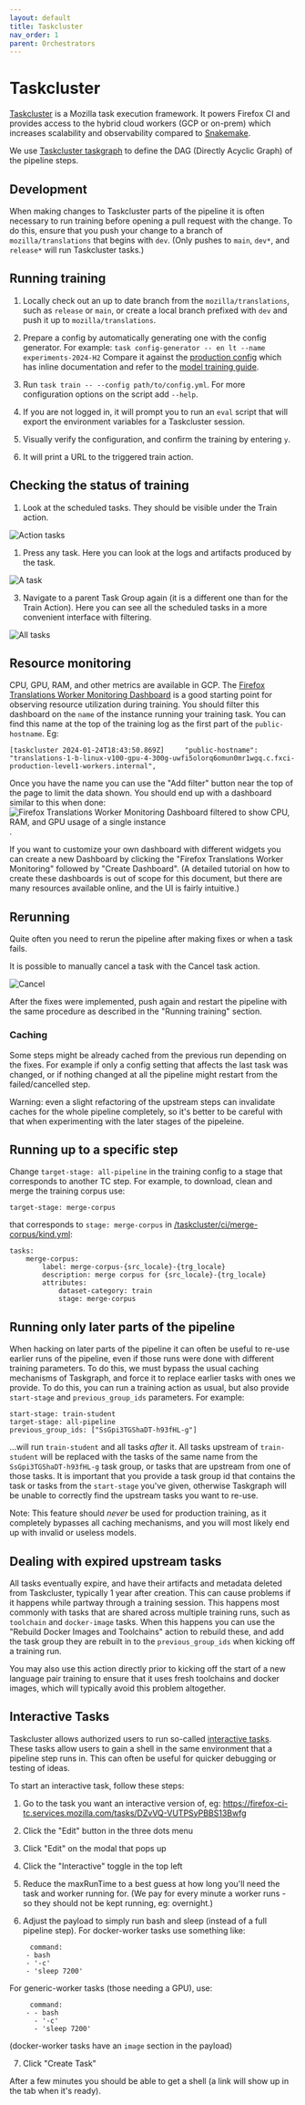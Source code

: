 ```yaml
---
layout: default
title: Taskcluster
nav_order: 1
parent: Orchestrators
---
```


# Taskcluster

[Taskcluster](https://taskcluster.net/) is a Mozilla task execution framework. It powers Firefox CI and
provides access to the hybrid cloud workers (GCP or on-prem)
which increases scalability and observability compared to [Snakemake](snakemake.md).

We use [Taskcluster taskgraph](https://taskcluster-taskgraph.readthedocs.io/en/latest/) to define the DAG
(Directly Acyclic Graph) of the pipeline steps.

## Development

When making changes to Taskcluster parts of the pipeline it is often necessary to run training before opening a pull request with the change. To do this, ensure that you push your change to a branch of `mozilla/translations` that begins with `dev`. (Only pushes to `main`, `dev*`, and `release*` will run Taskcluster tasks.)

## Running training

1. Locally check out an up to date branch from the `mozilla/translations`, such as `release` or `main`, or create a local branch prefixed with `dev` and push it up to `mozilla/translations`.

1. Prepare a config by automatically generating one with the config generator.
   For example: `task config-generator -- en lt --name experiments-2024-H2`
   Compare it against the [production config](https://github.com/mozilla/translations/tree/main/configs/tc.prod.yml) which has inline documentation and refer to the [model training guide](README.md).

1. Run `task train -- --config path/to/config.yml`. For more configuration options on the script add `--help`.

1. If you are not logged in, it will prompt you to run an `eval` script that will export the environment variables for a Taskcluster session.

1. Visually verify the configuration, and confirm the training by entering `y`.

1. It will print a URL to the triggered train action.

## Checking the status of training

1. Look at the scheduled tasks. They should be visible under the Train action.

![Action tasks](../assets/tc-train-action-tasks.png)

1. Press any task. Here you can look at the logs and artifacts produced by the task.

![A task](../assets/tc-task.png)

3. Navigate to a parent Task Group again (it is a different one than for the Train Action).
   Here you can see all the scheduled tasks in a more convenient interface with filtering.

![All tasks](../assets/tc-all-tasks.png)

## Resource monitoring

CPU, GPU, RAM, and other metrics are available in GCP. The [Firefox Translations Worker Monitoring Dashboard](https://console.cloud.google.com/monitoring/dashboards/builder/a6c8749a-75e2-490a-a7ea-628960c70ea8;startTime=2024-01-25T14:43:04Z;endTime=2024-01-25T20:43:04Z?project=fxci-production-level1-workers) is a good starting point for observing resource utilization during training. You should filter this dashboard on the `name` of the instance running your training task. You can find this name at the top of the training log as the first part of the `public-hostname`. Eg:
```
[taskcluster 2024-01-24T18:43:50.869Z]     "public-hostname": "translations-1-b-linux-v100-gpu-4-300g-uwfi5olorq6omun0mr1wgq.c.fxci-production-level1-workers.internal",
```

Once you have the name you can use the "Add filter" button near the top of the page to limit the data shown. You should end up with a dashboard similar to this when done:
![Firefox Translations Worker Monitoring Dashboard filtered to show CPU, RAM, and GPU usage of a single instance](../assets/gcp-monitoring.png).

If you want to customize your own dashboard with different widgets you can create a new Dashboard by clicking the "Firefox Translations Worker Monitoring" followed by "Create Dashboard". (A detailed tutorial on how to create these dashboards is out of scope for this document, but there are many resources available online, and the UI is fairly intuitive.)

## Rerunning

Quite often you need to rerun the pipeline after making fixes or when a task fails.

It is possible to manually cancel a task with the Cancel task action.

![Cancel](../assets/tc-cancel.png)

After the fixes were implemented, push again and restart the pipeline with the same procedure
as described in the "Running training" section.

### Caching

Some steps might be already cached from the previous run depending on the fixes.
For example if only a config setting that affects the last task was changed,
or if nothing changed at all the pipeline might restart from the failed/cancelled step.

Warning: even a slight refactoring of the upstream steps can invalidate caches for the whole pipeline completely,
so it's better to be careful with that when experimenting with the later stages of the pipeleine.


## Running up to a specific step

Change `target-stage: all-pipeline` in the training config to a stage that corresponds to another TC step.
For example, to download, clean and merge the training corpus use:
```
target-stage: merge-corpus
```
that corresponds to `stage: merge-corpus` in [/taskcluster/ci/merge-corpus/kind.yml](https://github.com/mozilla/translations/taskcluster/ci/merge-corpus/kind.yml):
```
tasks:
    merge-corpus:
        label: merge-corpus-{src_locale}-{trg_locale}
        description: merge corpus for {src_locale}-{trg_locale}
        attributes:
            dataset-category: train
            stage: merge-corpus
```

## Running only later parts of the pipeline

When hacking on later parts of the pipeline it can often be useful to re-use earlier runs of the pipeline, even if those runs were done with different training parameters. To do this, we must bypass the usual caching mechanisms of Taskgraph, and force it to replace earlier tasks with ones we provide. To do this, you can run a training action as usual, but also provide `start-stage` and `previous_group_ids` parameters. For example:

```
start-stage: train-student
target-stage: all-pipeline
previous_group_ids: ["SsGpi3TGShaDT-h93fHL-g"]
```

...will run `train-student` and all tasks _after_ it. All tasks upstream of `train-student` will be replaced with the tasks of the same name from the `SsGpi3TGShaDT-h93fHL-g` task group, or tasks that are upstream from one of those tasks. It is important that you provide a task group id that contains the task or tasks from the `start-stage` you've given, otherwise Taskgraph will be unable to correctly find the upstream tasks you want to re-use.

Note: This feature should _never_ be used for production training, as it completely bypasses all caching mechanisms, and you will most likely end up with invalid or useless models.

## Dealing with expired upstream tasks

All tasks eventually expire, and have their artifacts and metadata deleted from Taskcluster, typically 1 year after creation. This can cause problems if it happens while partway through a training session. This happens most commonly with tasks that are shared across multiple training runs, such as `toolchain` and `docker-image` tasks. When this happens you can use the "Rebuild Docker Images and Toolchains" action to rebuild these, and add the task group they are rebuilt in to the `previous_group_ids` when kicking off a training run.

You may also use this action directly prior to kicking off the start of a new language pair training to ensure that it uses fresh toolchains and docker images, which will typically avoid this problem altogether.

## Interactive Tasks

Taskcluster allows authorized users to run so-called [interactive tasks](https://docs.taskcluster.net/docs/reference/workers/docker-worker/features#feature-interactive). These tasks allow users to gain a shell in the same environment that a pipeline step runs in. This can often be useful for quicker debugging or testing of ideas.

To start an interactive task, follow these steps:

1. Go to the task you want an interactive version of, eg: https://firefox-ci-tc.services.mozilla.com/tasks/DZvVQ-VUTPSyPBBS13Bwfg

2. Click the "Edit" button in the three dots menu

3. Click "Edit" on the modal that pops up

4. Click the "Interactive" toggle in the top left

5. Reduce the maxRunTime to a best guess at how long you'll need the task and worker running for. (We pay for every minute a worker runs - so they should not be kept running, eg: overnight.)

6. Adjust the payload to simply run bash and sleep (instead of a full pipeline step). For docker-worker tasks use something like:
```
     command:
    - bash
    - '-c'
    - 'sleep 7200'
```

For generic-worker tasks (those needing a GPU), use:
```
     command:
    - - bash
      - '-c'
      - 'sleep 7200'
```

(docker-worker tasks have an `image` section in the payload)

7. Click "Create Task"

After a few minutes you should be able to get a shell (a link will show up in the tab when it's ready).
